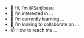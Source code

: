 - 👋 Hi, I’m @Sanjibasu
- 👀 I’m interested in ...
- 🌱 I’m currently learning ...
- 💞️ I’m looking to collaborate on ...
- 📫 How to reach me ...

<!---
Sanjibasu/Sanjibasu is a ✨ special ✨ repository because its `README.md` (this file) appears on your GitHub profile.
You can click the Preview link to take a look at your changes.
--->
